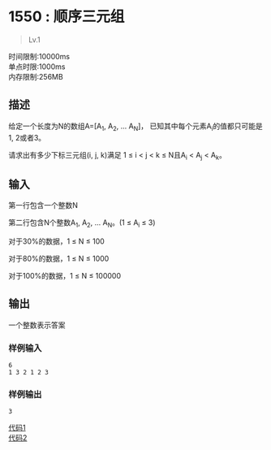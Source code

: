 # 1550 : 顺序三元组
>Lv.1

时间限制:10000ms  
单点时限:1000ms  
内存限制:256MB  

## 描述
给定一个长度为N的数组A=[A<sub>1</sub>, A<sub>2</sub>, ... A<sub>N</sub>]，
已知其中每个元素A<sub>i</sub>的值都只可能是1, 2或者3。

请求出有多少下标三元组(i, j, k)满足
1 ≤ i < j < k ≤ N且A<sub>i</sub> < A<sub>j</sub> < A<sub>k</sub>。  

## 输入
第一行包含一个整数N  

第二行包含N个整数A<sub>1</sub>, A<sub>2</sub>, ... A<sub>N</sub>。(1 ≤ A<sub>i</sub> ≤ 3)  

对于30%的数据，1 ≤ N ≤ 100  

对于80%的数据，1 ≤ N ≤ 1000  

对于100%的数据，1 ≤ N ≤ 100000  

## 输出
一个整数表示答案

### 样例输入
    6
    1 3 2 1 2 3

### 样例输出
    3
    
[代码1](./1550_1.cpp)  
[代码2](./1550_2.cpp)